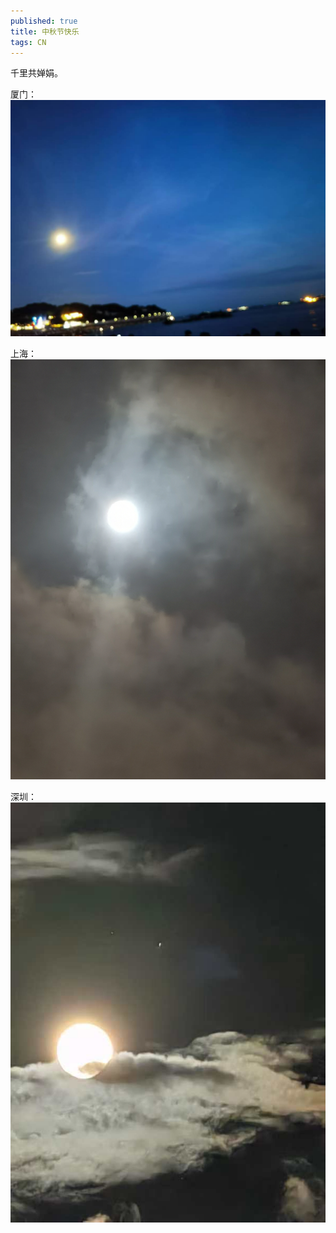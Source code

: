 ```yaml
---
published: true
title: 中秋节快乐
tags: CN
---
```


千里共婵娟。

厦门：
![correct](../images/posts/midautumn2024/xiamen.jpeg)

上海：
![correct](../images/posts/midautumn2024/shanghai.jpeg)

深圳：
![correct](../images/posts/midautumn2024/shenzhen.jpeg)


